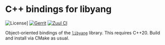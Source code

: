 # C++ bindings for libyang

![License](https://img.shields.io/github/license/CESNET/libyang-cpp)]
[![Gerrit](https://img.shields.io/badge/patches-via%20Gerrit-blue)](https://gerrit.cesnet.cz/q/project:CzechLight/libyang-cpp)
[![Zuul CI](https://img.shields.io/badge/zuul-checked-blue)](https://zuul.gerrit.cesnet.cz/t/public/buildsets?project=CzechLight/libyang-cpp)

Object-oriented bindings of the [`libyang`](https://github.com/CESNET/libyang) library.
This requires C++20.
Build and install via CMake as usual.
